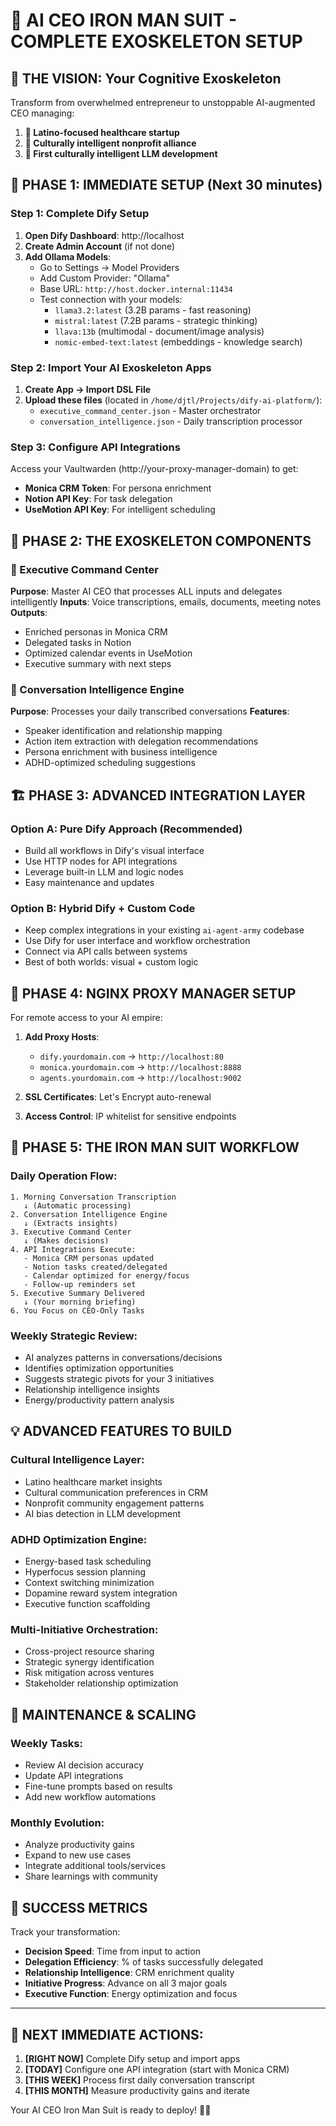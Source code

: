 # 🦾 AI CEO IRON MAN SUIT - COMPLETE EXOSKELETON SETUP

## 🎯 THE VISION: Your Cognitive Exoskeleton
Transform from overwhelmed entrepreneur to unstoppable AI-augmented CEO managing:
1. **🏥 Latino-focused healthcare startup** 
2. **🤝 Culturally intelligent nonprofit alliance**
3. **🧠 First culturally intelligent LLM development**

## 🚀 PHASE 1: IMMEDIATE SETUP (Next 30 minutes)

### Step 1: Complete Dify Setup
1. **Open Dify Dashboard**: http://localhost
2. **Create Admin Account** (if not done)
3. **Add Ollama Models**:
   - Go to Settings → Model Providers
   - Add Custom Provider: "Ollama"  
   - Base URL: `http://host.docker.internal:11434`
   - Test connection with your models:
     - `llama3.2:latest` (3.2B params - fast reasoning)
     - `mistral:latest` (7.2B params - strategic thinking)
     - `llava:13b` (multimodal - document/image analysis)
     - `nomic-embed-text:latest` (embeddings - knowledge search)

### Step 2: Import Your AI Exoskeleton Apps
1. **Create App → Import DSL File**
2. **Upload these files** (located in `/home/djtl/Projects/dify-ai-platform/`):
   - `executive_command_center.json` - Master orchestrator
   - `conversation_intelligence.json` - Daily transcription processor

### Step 3: Configure API Integrations
Access your Vaultwarden (http://your-proxy-manager-domain) to get:
- **Monica CRM Token**: For persona enrichment
- **Notion API Key**: For task delegation  
- **UseMotion API Key**: For intelligent scheduling

## 🧠 PHASE 2: THE EXOSKELETON COMPONENTS

### 🎯 Executive Command Center
**Purpose**: Master AI CEO that processes ALL inputs and delegates intelligently
**Inputs**: Voice transcriptions, emails, documents, meeting notes
**Outputs**: 
- Enriched personas in Monica CRM
- Delegated tasks in Notion
- Optimized calendar events in UseMotion
- Executive summary with next steps

### 🎤 Conversation Intelligence Engine  
**Purpose**: Processes your daily transcribed conversations
**Features**:
- Speaker identification and relationship mapping
- Action item extraction with delegation recommendations
- Persona enrichment with business intelligence
- ADHD-optimized scheduling suggestions

## 🏗️ PHASE 3: ADVANCED INTEGRATION LAYER

### Option A: Pure Dify Approach (Recommended)
- Build all workflows in Dify's visual interface
- Use HTTP nodes for API integrations
- Leverage built-in LLM and logic nodes
- Easy maintenance and updates

### Option B: Hybrid Dify + Custom Code
- Keep complex integrations in your existing `ai-agent-army` codebase
- Use Dify for user interface and workflow orchestration
- Connect via API calls between systems
- Best of both worlds: visual + custom logic

## 🎨 PHASE 4: NGINX PROXY MANAGER SETUP

For remote access to your AI empire:

1. **Add Proxy Hosts**:
   - `dify.yourdomain.com` → `http://localhost:80`
   - `monica.yourdomain.com` → `http://localhost:8888`
   - `agents.yourdomain.com` → `http://localhost:9002`

2. **SSL Certificates**: Let's Encrypt auto-renewal

3. **Access Control**: IP whitelist for sensitive endpoints

## 🚀 PHASE 5: THE IRON MAN SUIT WORKFLOW

### Daily Operation Flow:
```
1. Morning Conversation Transcription
   ↓ (Automatic processing)
2. Conversation Intelligence Engine
   ↓ (Extracts insights)
3. Executive Command Center
   ↓ (Makes decisions)
4. API Integrations Execute:
   - Monica CRM personas updated
   - Notion tasks created/delegated  
   - Calendar optimized for energy/focus
   - Follow-up reminders set
5. Executive Summary Delivered
   ↓ (Your morning briefing)
6. You Focus on CEO-Only Tasks
```

### Weekly Strategic Review:
- AI analyzes patterns in conversations/decisions
- Identifies optimization opportunities
- Suggests strategic pivots for your 3 initiatives
- Relationship intelligence insights
- Energy/productivity pattern analysis

## 💡 ADVANCED FEATURES TO BUILD

### Cultural Intelligence Layer:
- Latino healthcare market insights
- Cultural communication preferences in CRM
- Nonprofit community engagement patterns
- AI bias detection in LLM development

### ADHD Optimization Engine:
- Energy-based task scheduling
- Hyperfocus session planning
- Context switching minimization
- Dopamine reward system integration
- Executive function scaffolding

### Multi-Initiative Orchestration:
- Cross-project resource sharing
- Strategic synergy identification  
- Risk mitigation across ventures
- Stakeholder relationship optimization

## 🔧 MAINTENANCE & SCALING

### Weekly Tasks:
- Review AI decision accuracy
- Update API integrations
- Fine-tune prompts based on results
- Add new workflow automations

### Monthly Evolution:
- Analyze productivity gains
- Expand to new use cases
- Integrate additional tools/services
- Share learnings with community

## 🎯 SUCCESS METRICS

Track your transformation:
- **Decision Speed**: Time from input to action
- **Delegation Efficiency**: % of tasks successfully delegated
- **Relationship Intelligence**: CRM enrichment quality
- **Initiative Progress**: Advance on all 3 major goals
- **Executive Function**: Energy optimization and focus

---

## 🚨 NEXT IMMEDIATE ACTIONS:

1. **[RIGHT NOW]** Complete Dify setup and import apps
2. **[TODAY]** Configure one API integration (start with Monica CRM)
3. **[THIS WEEK]** Process first daily conversation transcript
4. **[THIS MONTH]** Measure productivity gains and iterate

Your AI CEO Iron Man Suit is ready to deploy! 🦾✨

